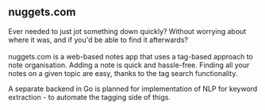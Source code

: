 ## nuggets.com ##
Ever needed to just jot something down quickly? Without worrying about where it was, and if you'd be able to find it afterwards?<br><br>nuggets.com is a web-based notes app that uses a tag-based approach to note organisation. Adding a note is quick and hassle-free. Finding all your notes on a given topic are easy, thanks to the tag search functionality.

A separate backend in Go is planned for implementation of NLP for keyword extraction - to automate the tagging side of thigs.
